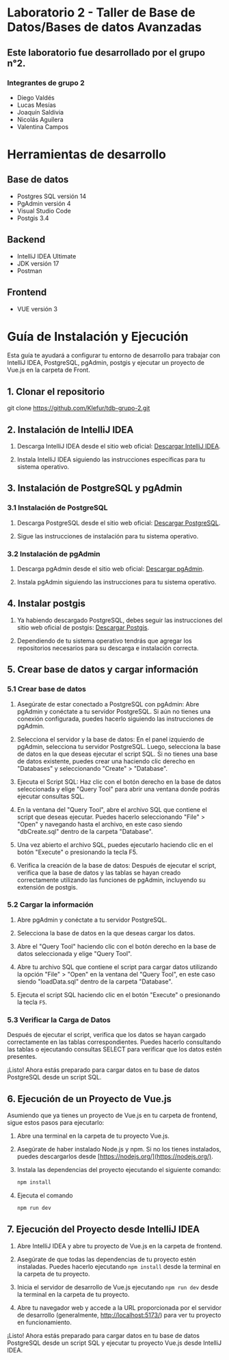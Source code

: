 # Laboratorio 2 - Taller de Base de Datos/Bases de datos Avanzadas
## Este laboratorio fue desarrollado por el grupo n°2.
### Integrantes de grupo 2
* Diego Valdés
* Lucas Mesías
* Joaquín Saldivia
* Nicolás Aguilera
* Valentina Campos

# Herramientas de desarrollo

## Base de datos
* Postgres SQL versión 14
* PgAdmin versión 4
* Visual Studio Code
* Postgis 3.4

## Backend
* IntelliJ IDEA Ultimate
* JDK versión 17
* Postman

## Frontend
* VUE versión 3

# Guía de Instalación y Ejecución
Esta guía te ayudará a configurar tu entorno de desarrollo para trabajar con IntelliJ IDEA, PostgreSQL, pgAdmin, postgis y ejecutar un proyecto de Vue.js en la carpeta de Front.

## 1. Clonar el repositorio

git clone https://github.com/Klefur/tdb-grupo-2.git

## 2. Instalación de IntelliJ IDEA

1. Descarga IntelliJ IDEA desde el sitio web oficial: [Descargar IntelliJ IDEA](https://www.jetbrains.com/idea/download/).

2. Instala IntelliJ IDEA siguiendo las instrucciones específicas para tu sistema operativo.

## 3. Instalación de PostgreSQL y pgAdmin

### 3.1 Instalación de PostgreSQL

1. Descarga PostgreSQL desde el sitio web oficial: [Descargar PostgreSQL](https://www.postgresql.org/download/).

2. Sigue las instrucciones de instalación para tu sistema operativo.

### 3.2 Instalación de pgAdmin

1. Descarga pgAdmin desde el sitio web oficial: [Descargar pgAdmin](https://www.pgadmin.org/download/).

2. Instala pgAdmin siguiendo las instrucciones para tu sistema operativo.

## 4. Instalar postgis

1. Ya habiendo descargado PostgreSQL, debes seguir las instrucciones del sitio web oficial de postgis: [Descargar Postgis](https://trac.osgeo.org/postgis/wiki/UsersWikiInstall#:~:text=PostGIS%20Install%20Guide,PostGIS%203%20Series%20Guides).

2. Dependiendo de tu sistema operativo tendrás que agregar los repositorios necesarios para su descarga e instalación correcta.

## 5. Crear base de datos y cargar información

### 5.1 Crear base de datos

1. Asegúrate de estar conectado a PostgreSQL con pgAdmin:
   Abre pgAdmin y conéctate a tu servidor PostgreSQL.
   Si aún no tienes una conexión configurada, puedes hacerlo siguiendo las instrucciones de pgAdmin.

2. Selecciona el servidor y la base de datos:
   En el panel izquierdo de pgAdmin, selecciona tu servidor PostgreSQL.
   Luego, selecciona la base de datos en la que deseas ejecutar el script SQL. Si no tienes una base de datos existente, puedes crear una haciendo clic derecho en "Databases" y seleccionando "Create" > "Database".

3. Ejecuta el Script SQL:
   Haz clic con el botón derecho en la base de datos seleccionada y elige "Query Tool" para abrir una ventana donde podrás ejecutar consultas SQL.

4. En la ventana del "Query Tool", abre el archivo SQL que contiene el script que deseas ejecutar. Puedes hacerlo seleccionando "File" > "Open" y navegando hasta el archivo, en este caso siendo "dbCreate.sql" dentro de la carpeta "Database".

5. Una vez abierto el archivo SQL, puedes ejecutarlo haciendo clic en el botón "Execute" o presionando la tecla F5.

6. Verifica la creación de la base de datos:
   Después de ejecutar el script, verifica que la base de datos y las tablas se hayan creado correctamente utilizando las funciones de pgAdmin, incluyendo su extensión de postgis.

### 5.2 Cargar la información

1. Abre pgAdmin y conéctate a tu servidor PostgreSQL.

2. Selecciona la base de datos en la que deseas cargar los datos.

3. Abre el "Query Tool" haciendo clic con el botón derecho en la base de datos seleccionada y elige "Query Tool".

4. Abre tu archivo SQL que contiene el script para cargar datos utilizando la opción "File" > "Open" en la ventana del "Query Tool", en este caso siendo "loadData.sql" dentro de la carpeta "Database".

5. Ejecuta el script SQL haciendo clic en el botón "Execute" o presionando la tecla `F5`.

### 5.3 Verificar la Carga de Datos

Después de ejecutar el script, verifica que los datos se hayan cargado correctamente en las tablas correspondientes. Puedes hacerlo consultando las tablas o ejecutando consultas SELECT para verificar que los datos estén presentes.

¡Listo! Ahora estás preparado para cargar datos en tu base de datos PostgreSQL desde un script SQL.


## 6. Ejecución de un Proyecto de Vue.js

Asumiendo que ya tienes un proyecto de Vue.js en tu carpeta de frontend, sigue estos pasos para ejecutarlo:

1. Abre una terminal en la carpeta de tu proyecto Vue.js.

2. Asegúrate de haber instalado Node.js y npm. Si no los tienes instalados, puedes descargarlos desde [https://nodejs.org/](https://nodejs.org/).

3. Instala las dependencias del proyecto ejecutando el siguiente comando:

   ```bash
   npm install
   ```
   
4. Ejecuta el comando
   ```bash
   npm run dev
   ```
   
## 7. Ejecución del Proyecto desde IntelliJ IDEA

1. Abre IntelliJ IDEA y abre tu proyecto de Vue.js en la carpeta de frontend.

2. Asegúrate de que todas las dependencias de tu proyecto estén instaladas. Puedes hacerlo ejecutando `npm install` desde la terminal en la carpeta de tu proyecto.

3. Inicia el servidor de desarrollo de Vue.js ejecutando `npm run dev` desde la terminal en la carpeta de tu proyecto.

4. Abre tu navegador web y accede a la URL proporcionada por el servidor de desarrollo (generalmente, [http://localhost:5173/](http://localhost:5173/)) para ver tu proyecto en funcionamiento.

¡Listo! Ahora estás preparado para cargar datos en tu base de datos PostgreSQL desde un script SQL y ejecutar tu proyecto Vue.js desde IntelliJ IDEA.


